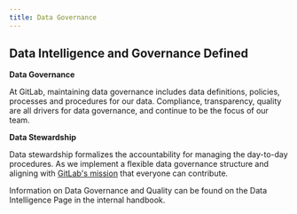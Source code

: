```yaml
---
title: Data Governance
---
```


## <i class="far fa-folder-open" id="biz-tech-icons"></i> Data Intelligence and Governance Defined

**Data Governance**

At GitLab, maintaining data governance includes data definitions, policies, processes and procedures for our data. Compliance, transparency, quality are all drivers for data governance, and continue to be the focus of our team.

**Data Stewardship**

Data stewardship formalizes the accountability for managing the day-to-day procedures. As we implement a flexible data governance structure and aligning with [GitLab's mission](/handbook/company/mission/#mission) that everyone can contribute.

Information on Data Governance and Quality can be found on the Data Intelligence Page in the internal handbook.
